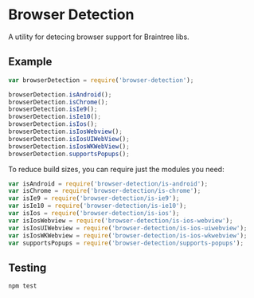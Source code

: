 Browser Detection
=================

A utility for detecing browser support for Braintree libs.

## Example

```js
var browserDetection = require('browser-detection');

browserDetection.isAndroid();
browserDetection.isChrome();
browserDetection.isIe9();
browserDetection.isIe10();
browserDetection.isIos();
browserDetection.isIosWebview();
browserDetection.isIosUIWebView();
browserDetection.isIosWKWebView();
browserDetection.supportsPopups();
```

To reduce build sizes, you can require just the modules you need:

```js
var isAndroid = require('browser-detection/is-android');
var isChrome = require('browser-detection/is-chrome');
var isIe9 = require('browser-detection/is-ie9');
var isIe10 = require('browser-detection/is-ie10');
var isIos = require('browser-detection/is-ios');
var isIosWebview = require('browser-detection/is-ios-webview');
var isIosUIWebview = require('browser-detection/is-ios-uiwebview');
var isIosWKWebview = require('browser-detection/is-ios-wkwebview');
var supportsPopups = require('browser-detection/supports-popups');
```

## Testing

```sh
npm test
```
